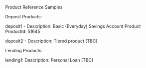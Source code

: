 Product Reference Samples

Deposit Products:

deposit1 -
Description: Basic (Everyday) Savings Account Product
ProductId: 51645

deposit2 -
Description: Tiered product (TBC)

Lending Products:

lending1:
Description: Personal Loan (TBC)

